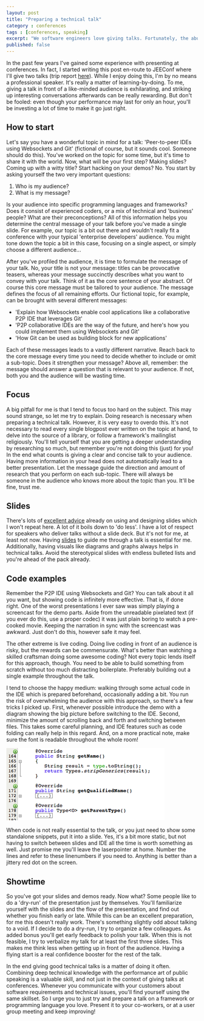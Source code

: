 ```yaml
---
layout: post
title: "Preparing a technical talk"
category : conferences
tags : [conferences, speaking]
excerpt: "We software engineers love giving talks. Fortunately, the abundance of technical conferences shows that we like listening too. A lot of talks on these conferences are given by software engineers who love sharing knowledge, rather than professional speakers. This especially holds true for conferences organized by user groups. Since I'm one of those software engineers who likes to give talks, I'd like to share my thoughts on what you can do to prepare a technical talk."
published: false
---
```


In the past few years I've gained some experience with presenting at conferences. In fact, I started writing this post en-route to JEEConf where I'll give two talks (trip report [here](http://branchandbound.net/blog/conferences/2012/05/jeeconf-tripreport)). While I enjoy doing this, I'm by no means a professional speaker. It's really a matter of learning-by-doing. To me, giving a talk in front of a like-minded audience is exhilarating, and striking up interesting conversations afterwards can be really rewarding. But don't be fooled: even though your performance may last for only an hour, you'll be investing a lot of time to make it go just right.
 
## How to start
Let's say you have a wonderful topic in mind for a talk: 'Peer-to-peer IDEs using Websockets and Git' (fictional of course, but it sounds cool. Someone should do this). You've worked on the topic for some time, but it's time to share it with the world. Now, what will be your first step? Making slides? Coming up with a witty title? Start hacking on your demos? No. You start by asking yourself the two very important questions:

1. Who is my audience?
2. What is my message?

Is your audience into specific programming languages and frameworks? Does it consist of experienced coders, or a mix of technical and 'business'  people? What are their preconceptions? All of this information helps you determine the central message of your talk before you've made a single slide. For example, our topic is a bit out there and wouldn't really fit a conference with your typical 'enterprise developers' audience. You might tone down the topic a bit in this case, focusing on a single aspect, or simply choose a different audience... 

After you've profiled the audience, it is time to formulate the message of your talk. No, your title is not your message: titles can be provocative teasers, whereas your message succinctly describes what you want to convey with your talk. Think of it as the core sentence of your abstract. Of course this core message must be tailored to your audience. The message defines the focus of all remaining efforts. Our fictional topic, for example, can be brought with several different messages:

- 'Explain how Websockets enable cool applications like a collaborative P2P IDE that leverages Git'
- 'P2P collaborative IDEs are the way of the future, and here's how you could implement them using Websockets and Git'
- 'How Git can be used as building block for new applications'

Each of these messages leads to a vastly different narrative. Reach back to the core message every time you need to decide whether to include or omit a sub-topic. Does it strengthen your message? Above all, remember: the message should answer a question that is relevant to your audience. If not, both you and the audience will be wasting time.

## Focus
A big pitfall for me is that I tend to focus too hard on the subject. This may sound strange, so let me try to explain. Doing research is necessary when preparing a technical talk. However, it is very easy to overdo this. It's not necessary to read every single blogpost ever written on the topic at hand, to delve into the source of a library, or follow a framework's mailinglist religiously. You'll tell yourself that you are getting a deeper understanding by researching so much, but remember you're not doing this (just) for you! In the end what counts is giving a clear and concise talk to your audience. Having more information in your head does not automatically lead to a better presentation. Let the message guide the direction and amount of research that you perform on each sub-topic. There will always be someone in the audience who knows more about the topic than you. It'll be fine, trust me.

## Slides
There's lots of [excellent advice](http://www.presentationzen.com/) already on using and designing slides which I won't repeat here. A lot of it boils down to 'do less'. I have a lot of respect for speakers who deliver talks without a slide deck. But it's not for me, at least not now. Having [slides](http://www.slideshare.net/sandermak) to guide me through a talk is essential for me. Additionally, having visuals like diagrams and graphs always helps in technical talks. Avoid the stereotypical slides with endless bulleted lists and you're ahead of the pack already.

## Code examples
Remember the P2P IDE using Websockets and Git? You can talk about it all you want, but showing code is infinitely more effective. That is, if done right. One of the worst presentations I ever saw was simply playing a screencast for the demo parts. Aside from the unreadable pixelated text (if you ever do this, use a proper codec) it was just plain boring to watch a pre-cooked movie. Keeping the narration in sync with the screencast was awkward. Just don't do this, however safe it may feel.

The other extreme is live coding. Doing live coding in front of an audience is risky, but the rewards can be commensurate. What's better than watching a skilled craftsman doing some awesome coding? Not every topic lends itself for this approach, though. You need to be able to build something from scratch without too much distracting boilerplate. Preferably building out a single example throughout the talk. 

I tend to choose the happy medium: walking through some actual code in the IDE which is prepared beforehand, occasionally adding a bit. You run the risk of overwhelming the audience with this approach, so there's a few tricks I picked up. First, whenever possible introduce the demo with a diagram showing the big picture before switching to the IDE. Second, minimize the amount of scrolling back and forth and switching between files. This takes some careful planning, and IDE features such as code folding can really help in this regard. And, on a more practical note, make sure the font is readable throughout the whole room!

![Code folding in Eclipse](/pics/codefolding.png)

When code is not really essential to the talk, or you just need to show some standalone snippets, put it into a slide. Yes, it's a bit more static, but not having to switch between slides and IDE all the time is worth something as well. Just promise me you'll leave the laserpointer at home. Number the lines and refer to these linenumbers if you need to. Anything is better than a jittery red dot on the screen.

## Showtime
So you've got your slides and demos ready. Now what? Some people like to do a 'dry-run' of the presentation just by themselves. You'll familiarize yourself with the slides and the flow of the presentation, and find out whether you finish early or late. While this can be an excellent preparation, for me this doesn't really work. There's something slightly odd about talking to a void. If I decide to do a dry-run, I try to organize a few colleagues. As added bonus you'll get early feedback to polish your talk. When this is not feasible, I try to verbalize my talk for at least the first three slides. This makes me think less when getting up in front of the audience. Having a flying start is a real confidence booster for the rest of the talk.

In the end giving good technical talks is a matter of doing it often. Combining deep technical knowledge with the performance art of public speaking is a valuable skill, and not just in the context of giving talks at conferences. Whenever you communicate with your customers about software requirements and technical issues, you'll find yourself using the same skillset. So I urge you to just try and prepare a talk on a framework or programming language you love. Present it to your co-workers, or at a user group meeting and keep improving!


